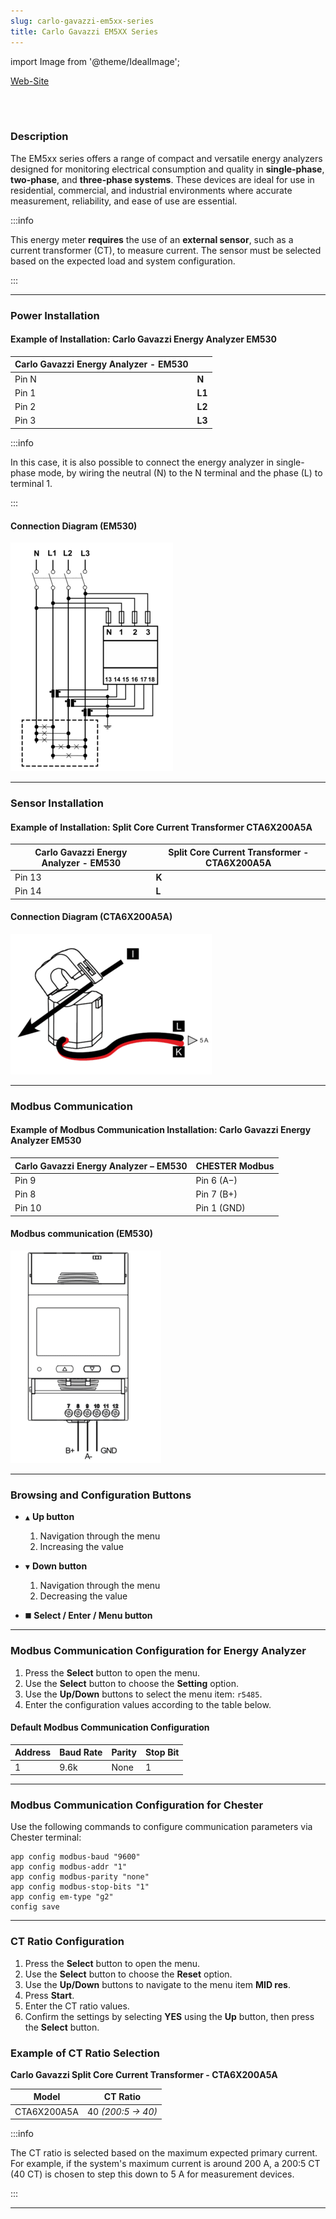 ```yaml
---
slug: carlo-gavazzi-em5xx-series
title: Carlo Gavazzi EM5XX Series
---
```


import Image from '@theme/IdealImage';


[Web-Site](https://www.gavazziautomation.com/en-global/product/EM530DINAV53XS1PFB)

<div class="container">
  <div class="row">
    <div class="col col--8">
      <div style={{ width: '376px', height: '376px' }}>
        <Image img={require('./carlo_gavazzi_em5xx.png')} />
      </div>
    </div>
    <div class="col col--24"></div>
  </div>
</div>
<br />



### Description

The EM5xx series offers a range of compact and versatile energy analyzers designed for monitoring electrical consumption and quality in **single-phase**, **two-phase**, and **three-phase systems**. These devices are ideal for use in residential, commercial, and industrial environments where accurate measurement, reliability, and ease of use are essential.

:::info

This energy meter **requires** the use of an **external sensor**, such as a current transformer (CT), to measure current. The sensor must be selected based on the expected load and system configuration.

:::

 ---

### Power Installation

#### Example of Installation: Carlo Gavazzi Energy Analyzer EM530

| **Carlo Gavazzi Energy Analyzer - EM530** | |
|----------------------------------------|-----------------------------------------------|
| Pin N                                 | **N**                                         |
| Pin 1                                 | **L1**                                         |
| Pin 2                                 | **L2**                                         |
| Pin 3                                 | **L3**                                         |

:::info

 In this case, it is also possible to connect the energy analyzer in single-phase mode, by wiring the neutral (N) to the N terminal and the phase (L) to terminal 1.

:::

#### Connection Diagram (EM530)

![Carlo Gavazzi - EM530 - Connection Diagram](CG-EM530.png)

 ---
### Sensor Installation

#### Example of Installation: Split Core Current Transformer CTA6X200A5A


| **Carlo Gavazzi Energy Analyzer - EM530** | **Split Core Current Transformer - CTA6X200A5A** |
|----------------------------------------|-----------------------------------------------|
| Pin 13                                 | **K**                                         |
| Pin 14                                 | **L**                                         |


#### Connection Diagram (CTA6X200A5A)

![Carlo Gavazzi - CTA6X200A5A - Connection Diagram ](CTA6X200A5A.png)

---

### Modbus Communication

#### Example of Modbus Communication Installation: Carlo Gavazzi Energy Analyzer EM530

| **Carlo Gavazzi Energy Analyzer – EM530** | **CHESTER Modbus** |
|---------------------------|--------------------|
| Pin 9                     | Pin 6 (A−)      |
| Pin 8                     | Pin 7 (B+)        |
| Pin 10                    | Pin 1 (GND)        |

#### Modbus communication (EM530)

![Carlo Gavazzi - EM530 - Modbus communication](CG-EM530-modbus.png)

---

### Browsing and Configuration Buttons

* `▲` **Up button**
    1. Navigation through the menu
    2. Increasing the value

* `▼` **Down button**
    1. Navigation through the menu
    2. Decreasing the value

* `⯀` **Select / Enter / Menu button**


---

### Modbus Communication Configuration for Energy Analyzer

1. Press the **Select** button to open the menu.  
2. Use the **Select** button to choose the **Setting** option.  
3. Use the **Up/Down** buttons to select the menu item: `r5485`.  
4. Enter the configuration values according to the table below.

#### Default Modbus Communication Configuration

| Address | Baud Rate | Parity | Stop Bit |
|---------|-----------|--------|-----------|
| 1       | 9.6k      | None   | 1         |

---

### Modbus Communication Configuration for Chester

Use the following commands to configure communication parameters via Chester terminal:


```
app config modbus-baud "9600"
app config modbus-addr "1"
app config modbus-parity "none"
app config modbus-stop-bits "1"
app config em-type "g2"
config save
```

---

### CT Ratio Configuration

1. Press the **Select** button to open the menu.  
2. Use the **Select** button to choose the **Reset** option.  
3. Use the **Up/Down** buttons to navigate to the menu item **MID res**.  
4. Press **Start**.  
5. Enter the CT ratio values.  
6. Confirm the settings by selecting **YES** using the **Up** button, then press the **Select** button.

### Example of CT Ratio Selection

**Carlo Gavazzi Split Core Current Transformer - CTA6X200A5A**

| Model       | CT Ratio          |
|-------------|-------------------|
| CTA6X200A5A | 40 *(200:5 → 40)* |

:::info

 The CT ratio is selected based on the maximum expected primary current. For example, if the system's maximum current is around 200 A, a 200:5 CT (40 CT) is chosen to step this down to 5 A for measurement devices.

:::
>

---

